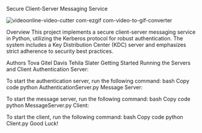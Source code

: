 Secure Client-Server Messaging Service

![videoonline-video-cutter com-ezgif com-video-to-gif-converter](https://github.com/GittyDavis/Secure-Client-Server-Messaging-Service/assets/137718817/6cdc509c-6337-46c0-a67d-f81a6fd46070)

Overview
This project implements a secure client-server messaging service in Python, utilizing the Kerberos protocol for robust authentication. The system includes a Key Distribution Center (KDC) server and emphasizes strict adherence to security best practices.

Authors
Tova Gitel Davis
Tehila Slater
Getting Started
Running the Servers and Client
Authentication Server:

To start the authentication server, run the following command:
bash
Copy code
python AuthenticationServer.py
Message Server:

To start the message server, run the following command:
bash
Copy code
python MessageServer.py
Client:

To start the client, run the following command:
bash
Copy code
python Client.py
Good Luck!
